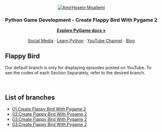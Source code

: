 <p align="center">
    <a href="https://nabegheha.com/">
        <img src="https://nabegheha.com/img/pygame_github.jpg" alt="AmirHosein Moallemi">
    </a>
</p>

<h3 align="center">Python Game Development - Create Flappy Bird With Pygame 2</h3>

<p align="center">
    <a href="https://www.pygame.org/wiki/GettingStarted"><strong>Explore PyGame docs »</strong></a>
    <br>
    <br>
    <a href="https://nabegheha.com/socials/">Social Media</a>
    ·
    <a href="https://nabegheha.com">Learn Python</a>
    ·
    <a href="https://www.youtube.com/c/nabegheha">YouTube Channel</a>
    ·
    <a href="https://nabegheha.com/blog">Blog</a>
</p>

## Flappy Bird

Our default branch is only for displaying episodes posted on YouTube. To see the codes of each Section Separately, refer
to the desired branch.

<br>

## List of branches

- [01.Create Flappy Bird With Pygame 2](https://github.com/NABEGHEHACOM/FlappyBird/tree/01.FlappyBird)
- [02.Create Flappy Bird With Pygame 2](https://github.com/NABEGHEHACOM/FlappyBird/tree/02.FlappyBird)
- [03.Create Flappy Bird With Pygame 2](https://github.com/NABEGHEHACOM/FlappyBird/tree/03.FlappyBird)
- [03.Create Flappy Bird With Pygame 2](https://github.com/NABEGHEHACOM/FlappyBird/tree/04.FlappyBird)
